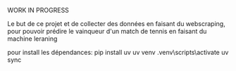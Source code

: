 WORK IN PROGRESS

Le but de ce projet et de collecter des données en faisant du webscraping, pour pouvoir prédire le vainqueur d'un match de tennis en faisant du machine leraning

pour install les dépendances:
pip install uv 
uv venv
.venv\scripts\activate
uv sync 
